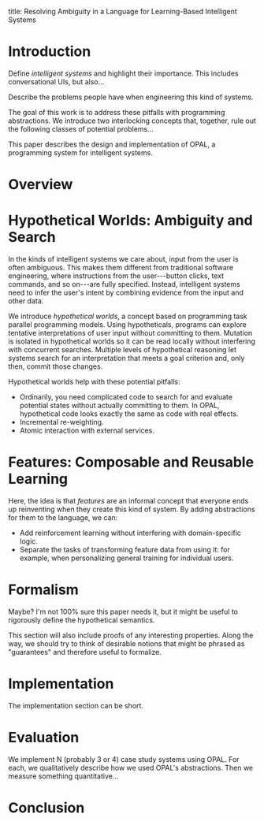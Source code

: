 title: Resolving Ambiguity in a Language for Learning-Based Intelligent Systems

# Introduction

Define *intelligent systems* and highlight their importance. This includes conversational UIs, but also...

Describe the problems people have when engineering this kind of systems.

The goal of this work is to address these pitfalls with programming abstractions. We introduce two interlocking concepts that, together, rule out the following classes of potential problems...

This paper describes the design and implementation of OPAL, a programming system for intelligent systems.

# Overview

# Hypothetical Worlds: Ambiguity and Search

In the kinds of intelligent systems we care about, input from the user is often ambiguous.
This makes them different from traditional software engineering, where instructions from the user---button clicks, text commands, and so on---are fully specified.
Instead, intelligent systems need to infer the user's intent by combining evidence from the input and other data.

We introduce *hypothetical worlds*, a concept based on programming task parallel programming models.
Using hypotheticals, programs can explore tentative interpretations of user input without committing to them.
Mutation is isolated in hypothetical worlds so it can be read locally without interfering with concurrent searches.
Multiple levels of hypothetical reasoning let systems search for an interpretation that meets a goal criterion and, only then, commit those changes.

Hypothetical worlds help with these potential pitfalls:

- Ordinarily, you need complicated code to search for and evaluate potential states without actually committing to them. In OPAL, hypothetical code looks exactly the same as code with real effects.
- Incremental re-weighting.
- Atomic interaction with external services.

# Features: Composable and Reusable Learning

Here, the idea is that *features* are an informal concept that everyone ends up reinventing when they create this kind of system.
By adding abstractions for them to the language, we can:

- Add reinforcement learning without interfering with domain-specific logic.
- Separate the tasks of transforming feature data from using it: for example, when personalizing general training for individual users.

# Formalism

Maybe? I'm not 100% sure this paper needs it, but it might be useful to rigorously define the hypothetical semantics.

This section will also include proofs of any interesting properties. Along the way, we should try to think of desirable notions that might be phrased as "guarantees" and therefore useful to formalize.

# Implementation

The implementation section can be short.

# Evaluation

We implement N (probably 3 or 4) case study systems using OPAL.
For each, we qualitatively describe how we used OPAL's abstractions.
Then we measure something quantitative...

# Conclusion
